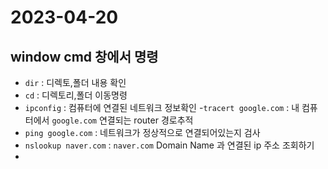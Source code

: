 # 2023-04-20

## window cmd 창에서 명령
- `dir` : 디렉토,폴더 내용 확인
- `cd`  : 디렉토리,폴더 이동명령
- `ipconfig` : 컴퓨터에 연결된 네트워크 정보확인
-`tracert google.com` : 내 컴퓨터에서 `google.com` 연결되는 router 경로추적
- `ping google.com` : 네트워크가 정상적으로 연결되어있는지 검사 
- `nslookup naver.com` : `naver.com` Domain Name 과 연결된 ip 주소 조회하기
- 